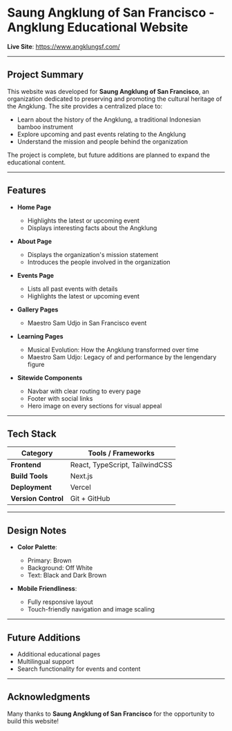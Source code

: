 # Saung Angklung of San Francisco - Angklung Educational Website

**Live Site**: https://www.angklungsf.com/

---

## Project Summary

This website was developed for **Saung Angklung of San Francisco**, an organization dedicated to preserving and promoting the cultural heritage of the Angklung. The site provides a centralized place to:

- Learn about the history of the Angklung, a traditional Indonesian bamboo instrument
- Explore upcoming and past events relating to the Angklung
- Understand the mission and people behind the organization

The project is complete, but future additions are planned to expand the educational content.

---

## Features

- **Home Page**
  - Highlights the latest or upcoming event
  - Displays interesting facts about the Angklung

- **About Page**
  - Displays the organization's mission statement
  - Introduces the people involved in the organization

- **Events Page**
  - Lists all past events with details
  - Highlights the latest or upcoming event

- **Gallery Pages**
  - Maestro Sam Udjo in San Francisco event

- **Learning Pages**
  - Musical Evolution: How the Angklung transformed over time
  - Maestro Sam Udjo: Legacy of and performance by the lengendary figure

- **Sitewide Components**
  - Navbar with clear routing to every page
  - Footer with social links
  - Hero image on every sections for visual appeal

---

## Tech Stack

| Category            | Tools / Frameworks                                 |
|---------------------|----------------------------------------------------|
| **Frontend**        | React, TypeScript, TailwindCSS                     |
| **Build Tools**     | Next.js                                            |
| **Deployment**      | Vercel                                             |
| **Version Control** | Git + GitHub                                       |

---

## Design Notes

- **Color Palette**:
  - Primary: Brown
  - Background: Off White
  - Text: Black and Dark Brown

- **Mobile Friendliness**:
  - Fully responsive layout
  - Touch-friendly navigation and image scaling

---

## Future Additions

- Additional educational pages
- Multilingual support
- Search functionality for events and content

---

## Acknowledgments

Many thanks to **Saung Angklung of San Francisco** for the opportunity to build this website!